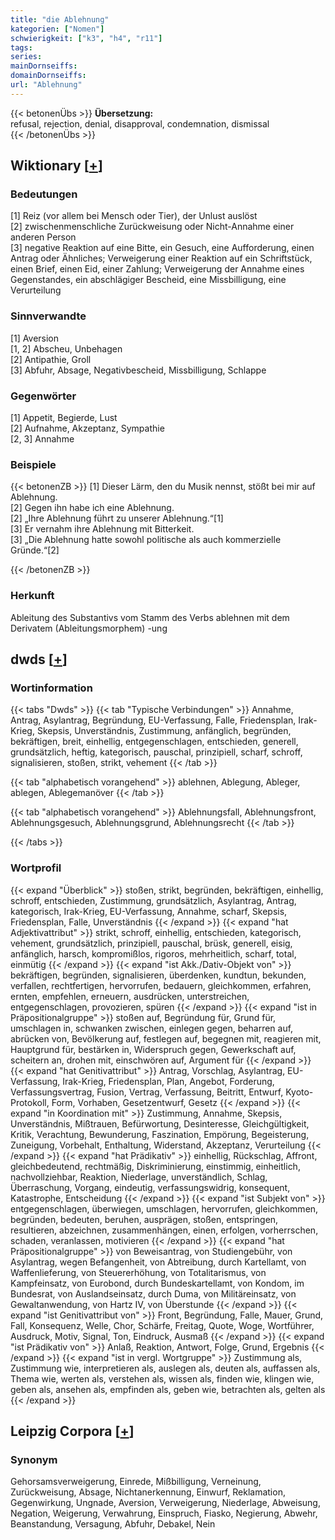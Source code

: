 ```yaml
---
title: "die Ablehnung"
kategorien: ["Nomen"]
schwierigkeit: ["k3", "h4", "r11"]
tags:
series:
mainDornseiffs:
domainDornseiffs:
url: "Ablehnung"
---
```


{{< betonenÜbs >}}
**Übersetzung:**  
refusal, rejection, denial, disapproval, condemnation, dismissal  
{{< /betonenÜbs >}}

## Wiktionary [[+](https://de.wiktionary.org/wiki/Ablehnung)]

### Bedeutungen
[1] Reiz (vor allem bei Mensch oder Tier), der Unlust auslöst  
[2] zwischenmenschliche Zurückweisung oder Nicht-Annahme einer anderen Person  
[3] negative Reaktion auf eine Bitte, ein Gesuch, eine Aufforderung, einen Antrag oder Ähnliches; Verweigerung einer Reaktion auf ein Schriftstück, einen Brief, einen Eid, einer Zahlung; Verweigerung der Annahme eines Gegenstandes, ein abschlägiger Bescheid, eine Missbilligung, eine Verurteilung  

### Sinnverwandte
[1] Aversion  
[1, 2] Abscheu, Unbehagen  
[2] Antipathie, Groll  
[3] Abfuhr, Absage, Negativbescheid, Missbilligung, Schlappe  

### Gegenwörter
[1] Appetit, Begierde, Lust  
[2] Aufnahme, Akzeptanz, Sympathie  
[2, 3] Annahme  

### Beispiele
{{< betonenZB >}}
[1] Dieser Lärm, den du Musik nennst, stößt bei mir auf Ablehnung.  
[2] Gegen ihn habe ich eine Ablehnung.  
[2] „Ihre Ablehnung führt zu unserer Ablehnung.“[1]  
[3] Er vernahm ihre Ablehnung mit Bitterkeit.  
[3] „Die Ablehnung hatte sowohl politische als auch kommerzielle Gründe.“[2]  

{{< /betonenZB >}}
### Herkunft
Ableitung des Substantivs vom Stamm des Verbs ablehnen mit dem Derivatem (Ableitungsmorphem) -ung  



## dwds [[+](https://www.dwds.de/wb/Ablehnung)]

### Wortinformation
{{< tabs "Dwds" >}}
{{< tab "Typische Verbindungen" >}}
Annahme, Antrag, Asylantrag, Begründung, EU-Verfassung, Falle, Friedensplan, Irak-Krieg, Skepsis, Unverständnis, Zustimmung, anfänglich, begründen, bekräftigen, breit, einhellig, entgegenschlagen, entschieden, generell, grundsätzlich, heftig, kategorisch, pauschal, prinzipiell, scharf, schroff, signalisieren, stoßen, strikt, vehement
{{< /tab >}}

{{< tab "alphabetisch vorangehend" >}}
ablehnen, Ablegung, Ableger, ablegen, Ablegemanöver
{{< /tab >}}

{{< tab "alphabetisch vorangehend" >}}
Ablehnungsfall, Ablehnungsfront, Ablehnungsgesuch, Ablehnungsgrund, Ablehnungsrecht
{{< /tab >}}

{{< /tabs >}}

### Wortprofil
{{< expand "Überblick" >}} stoßen, strikt, begründen, bekräftigen, einhellig, schroff, entschieden, Zustimmung, grundsätzlich, Asylantrag, Antrag, kategorisch, Irak-Krieg, EU-Verfassung, Annahme, scharf, Skepsis, Friedensplan, Falle, Unverständnis {{< /expand >}}
{{< expand "hat Adjektivattribut" >}} strikt, schroff, einhellig, entschieden, kategorisch, vehement, grundsätzlich, prinzipiell, pauschal, brüsk, generell, eisig, anfänglich, harsch, kompromißlos, rigoros, mehrheitlich, scharf, total, einmütig {{< /expand >}}
{{< expand "ist Akk./Dativ-Objekt von" >}} bekräftigen, begründen, signalisieren, überdenken, kundtun, bekunden, verfallen, rechtfertigen, hervorrufen, bedauern, gleichkommen, erfahren, ernten, empfehlen, erneuern, ausdrücken, unterstreichen, entgegenschlagen, provozieren, spüren {{< /expand >}}
{{< expand "ist in Präpositionalgruppe" >}} stoßen auf, Begründung für, Grund für, umschlagen in, schwanken zwischen, einlegen gegen, beharren auf, abrücken von, Bevölkerung auf, festlegen auf, begegnen mit, reagieren mit, Hauptgrund für, bestärken in, Widerspruch gegen, Gewerkschaft auf, scheitern an, drohen mit, einschwören auf, Argument für {{< /expand >}}
{{< expand "hat Genitivattribut" >}} Antrag, Vorschlag, Asylantrag, EU-Verfassung, Irak-Krieg, Friedensplan, Plan, Angebot, Forderung, Verfassungsvertrag, Fusion, Vertrag, Verfassung, Beitritt, Entwurf, Kyoto-Protokoll, Form, Vorhaben, Gesetzentwurf, Gesetz {{< /expand >}}
{{< expand "in Koordination mit" >}} Zustimmung, Annahme, Skepsis, Unverständnis, Mißtrauen, Befürwortung, Desinteresse, Gleichgültigkeit, Kritik, Verachtung, Bewunderung, Faszination, Empörung, Begeisterung, Zuneigung, Vorbehalt, Enthaltung, Widerstand, Akzeptanz, Verurteilung {{< /expand >}}
{{< expand "hat Prädikativ" >}} einhellig, Rückschlag, Affront, gleichbedeutend, rechtmäßig, Diskriminierung, einstimmig, einheitlich, nachvollziehbar, Reaktion, Niederlage, unverständlich, Schlag, Überraschung, Vorgang, eindeutig, verfassungswidrig, konsequent, Katastrophe, Entscheidung {{< /expand >}}
{{< expand "ist Subjekt von" >}} entgegenschlagen, überwiegen, umschlagen, hervorrufen, gleichkommen, begründen, bedeuten, beruhen, ausprägen, stoßen, entspringen, resultieren, abzeichnen, zusammenhängen, einen, erfolgen, vorherrschen, schaden, veranlassen, motivieren {{< /expand >}}
{{< expand "hat Präpositionalgruppe" >}} von Beweisantrag, von Studiengebühr, von Asylantrag, wegen Befangenheit, von Abtreibung, durch Kartellamt, von Waffenlieferung, von Steuererhöhung, von Totalitarismus, von Kampfeinsatz, von Eurobond, durch Bundeskartellamt, von Kondom, im Bundesrat, von Auslandseinsatz, durch Duma, von Militäreinsatz, von Gewaltanwendung, von Hartz IV, von Überstunde {{< /expand >}}
{{< expand "ist Genitivattribut von" >}} Front, Begründung, Falle, Mauer, Grund, Fall, Konsequenz, Welle, Chor, Schärfe, Freitag, Quote, Woge, Wortführer, Ausdruck, Motiv, Signal, Ton, Eindruck, Ausmaß {{< /expand >}}
{{< expand "ist Prädikativ von" >}} Anlaß, Reaktion, Antwort, Folge, Grund, Ergebnis {{< /expand >}}
{{< expand "ist in vergl. Wortgruppe" >}} Zustimmung als, Zustimmung wie, interpretieren als, auslegen als, deuten als, auffassen als, Thema wie, werten als, verstehen als, wissen als, finden wie, klingen wie, geben als, ansehen als, empfinden als, geben wie, betrachten als, gelten als {{< /expand >}}

## Leipzig Corpora [[+](https://corpora.uni-leipzig.de/en/res?word=Ablehnung&corpusId=deu_newscrawl-public_2018)]


### Synonym
Gehorsamsverweigerung, Einrede, Mißbilligung, Verneinung, Zurückweisung, Absage, Nichtanerkennung, Einwurf, Reklamation, Gegenwirkung, Ungnade, Aversion, Verweigerung, Niederlage, Abweisung, Negation, Weigerung, Verwahrung, Einspruch, Fiasko, Negierung, Abwehr, Beanstandung, Versagung, Abfuhr, Debakel, Nein

